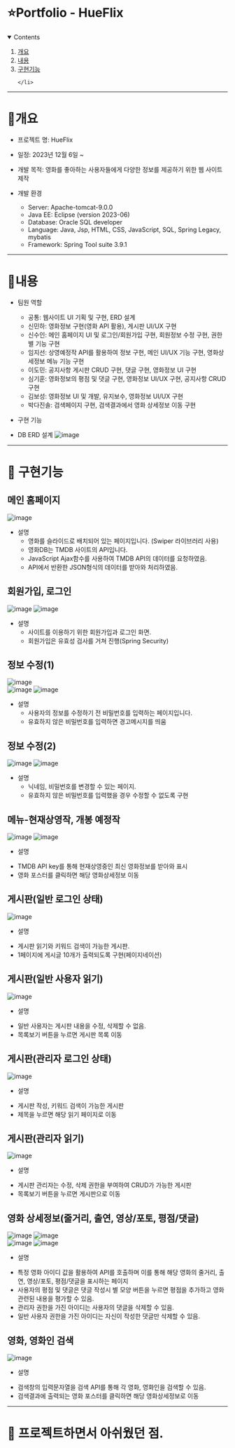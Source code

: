 ﻿# ⭐️Portfolio - HueFlix

 <!-- contents -->
<details open="open">
  <summary>Contents</summary>
  <ol>
    <li>
      <a href="#개요">개요</a>
    </li>
    <li>
      <a href="#내용">내용</a>
    </li>
    <li><a href="#구현기능">구현기능</a>
    
    </li>
  </ol>
</details>

-----------
# 📝개요
* 프로젝트 명: HueFlix

* 일정: 2023년 12월 6일 ~ 

* 개발 목적: 영화를 좋아하는 사용자들에게 다양한 정보를 제공하기 위한 웹 사이트 제작 

* 개발 환경
  - Server: Apache-tomcat-9.0.0
  - Java EE: Eclipse (version 2023-06)
  - Database: Oracle SQL developer
  - Language: Java, Jsp, HTML, CSS, JavaScript, SQL, Spring Legacy, mybatis
  - Framework: Spring Tool suite 3.9.1
----------
  # 📝내용
  
* 팀원 역할
  - 공통:  웹사이트 UI 기획 및 구현, ERD 설계
  - 신민하: 영화정보 구현(영화 API 활용), 게시판 UI/UX 구현
  - 신수인: 메인 홈페이지 UI 및 로그인/회원가입 구현, 회원정보 수정 구현, 권한별 기능 구현
  - 임지선: 상영예정작 API를 활용하여 정보 구현, 메인 UI/UX 기능 구현, 영화상세정보 메뉴 기능 구현
  - 이도민: 공지사항 게시판 CRUD 구현, 댓글 구현, 영화정보 UI 구현
  - 심기훈: 영화정보의 평점 및 댓글 구현, 영화정보 UI/UX 구현, 공지사항 CRUD 구현
  - 김보성: 영화정보 UI 및 개발, 유지보수, 영화정보 UI/UX 구현
  - 박다진솔: 검색페이지 구현, 검색결과에서 영화 상세정보 이동 구현

* 구현 기능

 * DB ERD 설계
![image](https://github.com/brandmin/HueFlix/assets/82518048/450f63a7-0d91-4fca-893f-fadbea434093)

--------------------
# 📝 구현기능

## 메인 홈페이지
![image](https://github.com/brandmin/HueFlix/assets/82518048/12658844-1db0-4364-9440-291bcccb4bc3)

* 설명
  - 영화를 슬라이드로 배치되어 있는 페이지입니다. (Swiper 라이브러리 사용)
  - 영화DB는 TMDB 사이트의 API입니다.
  - JavaScript Ajax함수를 사용하여 TMDB API의 데이터를 요청하였음.
  - API에서 반환한 JSON형식의 데이터를 받아와 처리하였음.

## 회원가입, 로그인
![image](https://github.com/brandmin/HueFlix/assets/82518048/3a78ea54-29f1-435f-b242-81416b8d6842)
![image](https://github.com/brandmin/HueFlix/assets/82518048/c5c9a1cb-9e0f-4e53-9d12-e7774dd59032)

* 설명
  - 사이트를 이용하기 위한 회원가입과 로그인 화면.
  - 회원가입은 유효성 검사를 거쳐 진행(Spring Security)


## 정보 수정(1)
![image](https://github.com/brandmin/HueFlix/assets/82518048/9551dbb9-4bb6-4f46-a8b8-1bfe33af3047)
<br>
![image](https://github.com/brandmin/HueFlix/assets/82518048/a370adc1-0a87-4fbe-b66d-16411a532824)
![image](https://github.com/brandmin/HueFlix/assets/82518048/5c59cdc7-03e2-42f5-b999-457256042638)

* 설명
  - 사용자의 정보를 수정하기 전 비밀번호를 입력하는 페이지입니다.
  - 유효하지 않은 비밀번호를 입력하면 경고메시지를 띄움

## 정보 수정(2)
![image](https://github.com/brandmin/HueFlix/assets/82518048/b2382736-097e-479e-891e-2c13ba186f2c)
![image](https://github.com/brandmin/HueFlix/assets/82518048/74705d9c-86ff-4302-a19e-284e21c83d70)

* 설명
  - 닉네임, 비밀번호를 변경할 수 있는 페이지.
  - 유효하지 않은 비밀번호를 입력했을 경우 수정할 수 없도록 구현


## 메뉴-현재상영작, 개봉 예정작
![image](https://github.com/brandmin/HueFlix/assets/82518048/b47f90fd-28e6-4d69-a307-3f10fc303f2a)
![image](https://github.com/brandmin/HueFlix/assets/82518048/7db9fd51-8b9f-4971-9617-fadd353048b6)

* 설명
 - TMDB API key를 통해 현재상영중인 최신 영화정보를 받아와 표시
 - 영화 포스터를 클릭하면 해당 영화상세정보 이동

## 게시판(일반 로그인 상태)
![image](https://github.com/brandmin/HueFlix/assets/82518048/365fb255-04b5-49cd-afd2-3e5434822931)

* 설명
 - 게시판 읽기와 키워드 검색이 가능한 게시판.
 - 1페이지에 게시글 10개가 출력되도록 구현(페이지네이션)

## 게시판(일반 사용자 읽기)
![image](https://github.com/brandmin/HueFlix/assets/82518048/1aa6270a-2681-43b7-a67b-ab71c1885641)

* 설명
 - 일반 사용자는 게시판 내용을 수정, 삭제할 수 없음.
 - 목록보기 버튼을 누르면 게시판 목록 이동

## 게시판(관리자 로그인 상태)
![image](https://github.com/brandmin/HueFlix/assets/82518048/2292f5f7-f3de-4b9a-a0a8-0497bcf1fcfb)

* 설명
 - 게시판 작성, 키워드 검색이 가능한 게시판
 - 제목을 누르면 해당 읽기 페이지로 이동

## 게시판(관리자 읽기)
![image](https://github.com/brandmin/HueFlix/assets/82518048/f5f7aae1-f248-4d24-ad92-4b71c258714f)

* 설명
 - 게시판 관리자는 수정, 삭제 권한을 부여하여 CRUD가 가능한 게시판
 - 목록보기 버튼을 누르면 게시판으로 이동

## 영화 상세정보(줄거리, 출연, 영상/포토, 평점/댓글)
![image](https://github.com/brandmin/HueFlix/assets/82518048/722f4f88-b261-4cff-9bb2-20c9963d3d73)
![image](https://github.com/brandmin/HueFlix/assets/82518048/ca984571-feb6-41c5-b9b0-b15697f934ec)
<br>
![image](https://github.com/brandmin/HueFlix/assets/82518048/b5d86ea4-260c-4011-b337-fe592b846a99)
![image](https://github.com/brandmin/HueFlix/assets/82518048/006146c9-046d-4696-8f43-fe165552f62f)

* 설명
 - 특정 영화 아이디 값을 활용하여 API를 호출하며 이를 통해 해당 영화의 줄거리, 출연, 영상/포토, 평점/댓글을 표시하는 페이지
 - 사용자의 평점 및 댓글은 댓글 작성시 별 모양 버튼을 누르면 평점을 추가하고 영화 관련된 내용을 평가할 수 있음.
 - 관리자 권한을 가진 아이디는 사용자의 댓글을 삭제할 수 있음.
 - 일반 사용자 권한을 가진 아이디는 자신이 작성한 댓글만 삭제할 수 있음.

## 영화, 영화인 검색
![image](https://github.com/brandmin/HueFlix/assets/82518048/6a57b1d8-1c1c-4bcd-b4b4-be4312acba24)

* 설명
 - 검색창의 입력문자열을 검색 API를 통해 각 영화, 영화인을 검색할 수 있음.
 - 검색결과에 출력되는 영화 포스터를 클릭하면 해당 영화상세정보로 이동

---------
# 📝 프로젝트하면서 아쉬웠던 점. 













